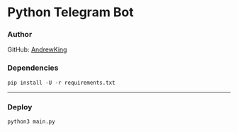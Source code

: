 # Python Telegram Bot
### Author 
GitHub: [AndrewKing](https://github.com/andrew000)

### Dependencies
`pip install -U -r requirements.txt`
___

### Deploy
`python3 main.py`